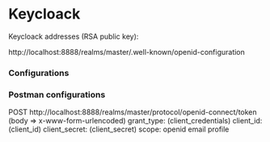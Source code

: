
# Keycloack

Keycloack addresses (RSA public key):

http://localhost:8888/realms/master/.well-known/openid-configuration

### Configurations

### Postman configurations

POST http://localhost:8888/realms/master/protocol/openid-connect/token (body => x-www-form-urlencoded)
grant_type: (client_credentials)
client_id: (client_id)
client_secret: (client_secret)
scope: openid email profile


